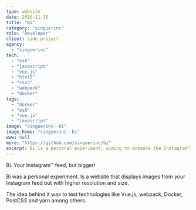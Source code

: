 ```yaml
---
type: website
date: 2016-11-16
title: "Bi"
category: "singuerinc"
role: "Developer"
client: side project
agency:
  - "singuerinc"
tech:
  - "es6"
  - "javascript"
  - "vue.js"
  - "html5"
  - "css3"
  - "webpack"
  - "docker"
tags:
  - "docker"
  - "es6"
  - "vue.js"
  - "javascript"
image: "singuerinc--bi"
image_home: "singuerinc--bi"
www: null
more: "https://github.com/singuerinc/bi"
excerpt: Bi is a personal experiment, aiming to enhance the Instagram™ feed experience. By utilizing Vue.js, webpack, Docker, PostCSS, and yarn, Bi displays images from your Instagram feed in higher resolution and size. It serves as a technological testbed, exploring cutting-edge technologies for web development.
---
```


Bi. Your Instagram™ feed, but bigger!

Bi was a personal experiment. Is a website that displays images from your Instagram feed but with higher resolution and size.

The idea behind it was to test technologies like Vue.js, webpack, Docker, PostCSS and yarn among others.
